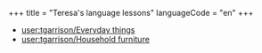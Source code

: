 +++
title = "Teresa's language lessons"
languageCode = "en"
+++

  - [user:tgarrison/Everyday things](/user/tgarrison/Everyday_things)
  - [user:tgarrison/Household
    furniture](/user/tgarrison/Household_furniture)
